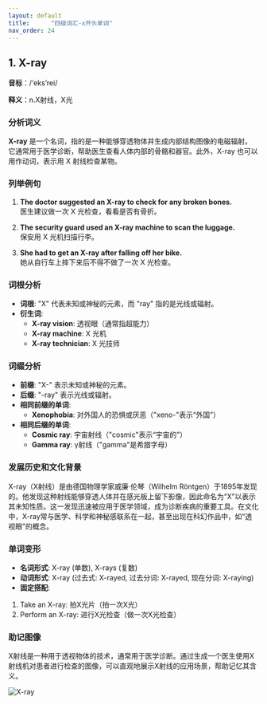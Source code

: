 ```yaml
---
layout: default
title:      "四级词汇-x开头单词"
nav_order: 24
---
```


## 1. X-ray

**音标**：/‘eks’rei/

**释义**：n.X射线，X光

### 分析词义

**X-ray** 是一个名词，指的是一种能够穿透物体并生成内部结构图像的电磁辐射。它通常用于医学诊断，帮助医生查看人体内部的骨骼和器官。此外，X-ray 也可以用作动词，表示用 X 射线检查某物。

### 列举例句

1. **The doctor suggested an X-ray to check for any broken bones.**  
   医生建议做一次 X 光检查，看看是否有骨折。

2. **The security guard used an X-ray machine to scan the luggage.**  
   保安用 X 光机扫描行李。

3. **She had to get an X-ray after falling off her bike.**  
   她从自行车上摔下来后不得不做了一次 X 光检查。

### 词根分析

- **词根**: "X" 代表未知或神秘的元素，而 "ray" 指的是光线或辐射。  
- **衍生词**:  
  - **X-ray vision**: 透视眼（通常指超能力）  
  - **X-ray machine**: X 光机  
  - **X-ray technician**: X 光技师  

### 词缀分析

- **前缀**: "X-" 表示未知或神秘的元素。  
- **后缀**: "-ray" 表示光线或辐射。  
- **相同前缀的单词**:  
  - **Xenophobia**: 对外国人的恐惧或厌恶（"xeno-"表示“外国”）  
- **相同后缀的单词**:  
  - **Cosmic ray**: 宇宙射线（"cosmic"表示“宇宙的”）  
  - **Gamma ray**: γ射线（"gamma"是希腊字母）  

### 发展历史和文化背景  
X-ray（X射线）是由德国物理学家威廉·伦琴（Wilhelm Röntgen）于1895年发现的。他发现这种射线能够穿透人体并在感光板上留下影像，因此命名为“X”以表示其未知性质。这一发现迅速被应用于医学领域，成为诊断疾病的重要工具。在文化中，X-ray常与医学、科学和神秘感联系在一起，甚至出现在科幻作品中，如“透视眼”的概念。  
### 单词变形  
- **名词形式**: X-ray (单数), X-rays (复数)  
- **动词形式**: X-ray (过去式: X-rayed, 过去分词: X-rayed, 现在分词: X-raying)  
- **固定搭配**:  
1. Take an X-ray: 拍X光片（拍一次X光）  
2. Perform an X-ray: 进行X光检查（做一次X光检查）  

### 助记图像

X射线是一种用于透视物体的技术，通常用于医学诊断。通过生成一个医生使用X射线机对患者进行检查的图像，可以直观地展示X射线的应用场景，帮助记忆其含义。

![X-ray](/imgs/cet4/x/X-ray.jpg)

